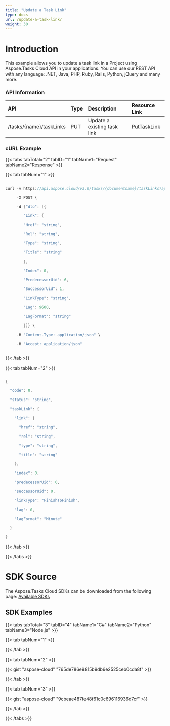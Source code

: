```yaml
---
title: "Update a Task Link"
type: docs
url: /update-a-task-link/
weight: 30
---
```


# **Introduction**
This example allows you to update a task link in a Project using Aspose.Tasks Cloud API in your applications. You can use our REST API with any language: .NET, Java, PHP, Ruby, Rails, Python, jQuery and many more.
### **API Information**

|**API**|**Type**|**Description**|**Resource Link**|
| :- | :- | :- | :- |
|/tasks/{name}/taskLinks|PUT|Update a existing task link|[PutTaskLink](https://apireference.aspose.cloud/tasks/#/TasksTaskLinks/PutTaskLink)|
### **cURL Example**
{{< tabs tabTotal="2" tabID="1" tabName1="Request" tabName2="Response" >}}

{{< tab tabNum="1" >}}

```java

curl -v https://api.aspose.cloud/v3.0/tasks/{documentname}/taskLinks?appsid=xxxx&signature=xxxx \

     -X POST \

	 -d {"dto": [{

  		"Link": {

    	"Href": "string",

    	"Rel": "string",

    	"Type": "string",

    	"Title": "string"

  		},

  		"Index": 0,

  		"PredecessorUid": 6,

  		"SuccessorUid": 1,

  		"LinkType": "string",

  		"Lag": 9600,

  		"LagFormat": "string"

		}]} \

	 -H "Content-Type: application/json" \

     -H "Accept: application/json"  



```

{{< /tab >}}

{{< tab tabNum="2" >}}

```java

{

  "code": 0,

  "status": "string",

  "taskLink": {

    "link": {

      "href": "string",

      "rel": "string",

      "type": "string",

      "title": "string"

    },

    "index": 0,

    "predecessorUid": 0,

    "successorUid": 0,

    "linkType": "FinishToFinish",

    "lag": 0,

    "lagFormat": "Minute"

  }

}

```

{{< /tab >}}

{{< /tabs >}}
# **SDK Source**
The Aspose.Tasks Cloud SDKs can be downloaded from the following page: [Available SDKs](/available-sdks/)
## **SDK Examples**
{{< tabs tabTotal="3" tabID="4" tabName1="C#" tabName2="Python" tabName3="Node.js" >}}

{{< tab tabNum="1" >}}



{{< /tab >}}

{{< tab tabNum="2" >}}

{{< gist "aspose-cloud" "765de786e9815b9db6e2525ceb0cda8f" >}}

{{< /tab >}}

{{< tab tabNum="3" >}}

{{< gist "aspose-cloud" "9cbeae487fe48f61c0c696116936d7cf" >}}

{{< /tab >}}

{{< /tabs >}}
